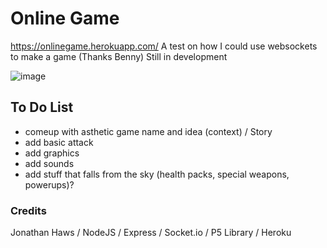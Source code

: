 
# Online Game
https://onlinegame.herokuapp.com/ A test on how I could use websockets to make a game (Thanks Benny) Still in development

![image](https://user-images.githubusercontent.com/108207472/222296922-c1b916c7-1714-4f85-84e7-1def33d649ee.png)

## To Do List
- comeup with asthetic game name and idea (context) / Story
- add basic attack
- add graphics 
- add sounds 
- add stuff that falls from the sky (health packs, special weapons, powerups)?

### Credits
Jonathan Haws / NodeJS / Express / Socket.io / P5 Library / Heroku
